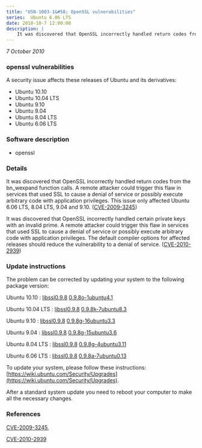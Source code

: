 ```yaml
---
title: "USN-1003-1&#58; OpenSSL vulnerabilities"
series:  Ubuntu 6.06 LTS
date: 2010-10-7 12:00:00
description: |
    It was discovered that OpenSSL incorrectly handled return codes from the bn_wexpand function calls. A remote attacker could trigger this flaw in services that used SSL to cause a denial of service or possibly execute arbitrary code with application privileges. This issue only affected Ubuntu 6.06 LTS, 8.04 LTS, 9.04 and 9.10. ([CVE-2009-3245](http://people.ubuntu.com/~ubuntu-security/cve/CVE-2009-3245))
--- 
```

 
 

*7 October 2010*

### openssl vulnerabilities

A security issue affects these releases of Ubuntu and its derivatives:

* Ubuntu 10.10
* Ubuntu 10.04 LTS
* Ubuntu 9.10
* Ubuntu 9.04
* Ubuntu 8.04 LTS
* Ubuntu 6.06 LTS

### Software description

* openssl 

### Details

It was discovered that OpenSSL incorrectly handled return codes from the bn_wexpand function calls. A remote attacker could trigger this flaw in services that used SSL to cause a denial of service or possibly execute arbitrary code with application privileges. This issue only affected Ubuntu 6.06 LTS, 8.04 LTS, 9.04 and 9.10. ([CVE-2009-3245](http://people.ubuntu.com/~ubuntu-security/cve/CVE-2009-3245))

It was discovered that OpenSSL incorrectly handled certain private keys with an invalid prime. A remote attacker could trigger this flaw in services that used SSL to cause a denial of service or possibly execute arbitrary code with application privileges. The default compiler options for affected releases should reduce the vulnerability to a denial of service. ([CVE-2010-2939](http://people.ubuntu.com/~ubuntu-security/cve/CVE-2010-2939)) 

### Update instructions

The problem can be corrected by updating your system to the following package version:

Ubuntu 10.10
 : [libssl0.9.8](https://launchpad.net/ubuntu/+source/openssl) <span> [0.9.8o-1ubuntu4.1](https://launchpad.net/ubuntu/+source/openssl/0.9.8o-1ubuntu4.1) </span> 

Ubuntu 10.04 LTS
 : [libssl0.9.8](https://launchpad.net/ubuntu/+source/openssl) <span> [0.9.8k-7ubuntu8.3](https://launchpad.net/ubuntu/+source/openssl/0.9.8k-7ubuntu8.3) </span> 

Ubuntu 9.10
 : [libssl0.9.8](https://launchpad.net/ubuntu/+source/openssl) <span> [0.9.8g-16ubuntu3.3](https://launchpad.net/ubuntu/+source/openssl/0.9.8g-16ubuntu3.3) </span> 

Ubuntu 9.04
 : [libssl0.9.8](https://launchpad.net/ubuntu/+source/openssl) <span> [0.9.8g-15ubuntu3.6](https://launchpad.net/ubuntu/+source/openssl/0.9.8g-15ubuntu3.6) </span> 

Ubuntu 8.04 LTS
 : [libssl0.9.8](https://launchpad.net/ubuntu/+source/openssl) <span> [0.9.8g-4ubuntu3.11](https://launchpad.net/ubuntu/+source/openssl/0.9.8g-4ubuntu3.11) </span> 

Ubuntu 6.06 LTS
 : [libssl0.9.8](https://launchpad.net/ubuntu/+source/openssl) <span> [0.9.8a-7ubuntu0.13](https://launchpad.net/ubuntu/+source/openssl/0.9.8a-7ubuntu0.13) </span> 

To update your system, please follow these instructions: [https://wiki.ubuntu.com/Security/Upgrades](https://wiki.ubuntu.com/Security/Upgrades).

After a standard system update you need to reboot your computer to make all the necessary changes. 

### References

 
 [CVE-2009-3245](http://people.ubuntu.com/~ubuntu-security/cve/CVE-2009-3245), 

 [CVE-2010-2939](http://people.ubuntu.com/~ubuntu-security/cve/CVE-2010-2939)
 

